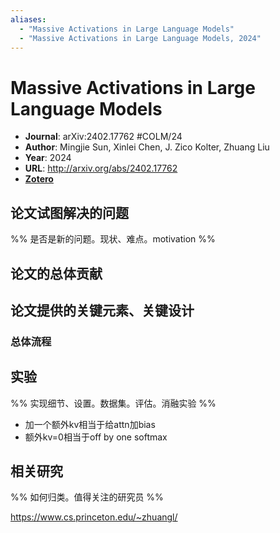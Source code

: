 ```yaml
---
aliases:
  - "Massive Activations in Large Language Models"
  - "Massive Activations in Large Language Models, 2024"
---
```

# Massive Activations in Large Language Models

- **Journal**: arXiv:2402.17762 #COLM/24 
- **Author**: Mingjie Sun, Xinlei Chen, J. Zico Kolter, Zhuang Liu
- **Year**: 2024
- **URL**: http://arxiv.org/abs/2402.17762
- [**Zotero**](zotero://select/items/@2024MassiveActivationsLargeSun)

## 论文试图解决的问题

%% 是否是新的问题。现状、难点。motivation %%

## 论文的总体贡献

## 论文提供的关键元素、关键设计

### 总体流程

## 实验

%% 实现细节、设置。数据集。评估。消融实验 %%

- 加一个额外kv相当于给attn加bias
- 额外kv=0相当于off by one softmax


## 相关研究

%% 如何归类。值得关注的研究员 %%

https://www.cs.princeton.edu/~zhuangl/
